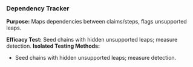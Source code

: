 ### Dependency Tracker

**Purpose:** Maps dependencies between claims/steps, flags unsupported leaps.

**Efficacy Test:** Seed chains with hidden unsupported leaps; measure detection.
**Isolated Testing Methods:**
- Seed chains with hidden unsupported leaps; measure detection.